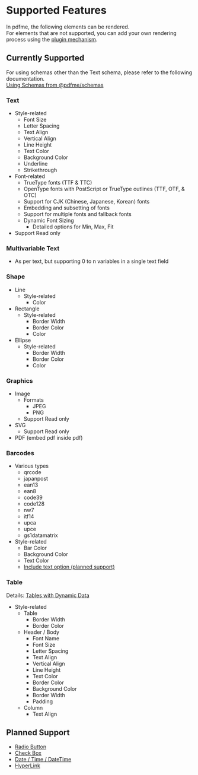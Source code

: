 # Supported Features

In pdfme, the following elements can be rendered.  
For elements that are not supported, you can add your own rendering process using the [plugin mechanism](/docs/custom-schemas).

## Currently Supported

For using schemas other than the Text schema, please refer to the following documentation.  
[Using Schemas from @pdfme/schemas](/docs/custom-schemas#using-schemas-from-pdfmeschemas)

### Text

- Style-related
  - Font Size
  - Letter Spacing
  - Text Align
  - Vertical Align
  - Line Height
  - Text Color
  - Background Color
  - Underline
  - Strikethrough
- Font-related
  - TrueType fonts (TTF & TTC)
  - OpenType fonts with PostScript or TrueType outlines (TTF, OTF, & OTC)
  - Support for CJK (Chinese, Japanese, Korean) fonts
  - Embedding and subsetting of fonts
  - Support for multiple fonts and fallback fonts
  - Dynamic Font Sizing
    - Detailed options for Min, Max, Fit
- Support Read only

### Multivariable Text
- As per text, but supporting 0 to n variables in a single text field

### Shape

- Line
  - Style-related
    - Color
- Rectangle
  - Style-related
    - Border Width
    - Border Color
    - Color
- Ellipse
  - Style-related
    - Border Width
    - Border Color
    - Color

### Graphics

- Image
  - Formats
    - JPEG
    - PNG
  - Support Read only
- SVG
  - Support Read only
- PDF (embed pdf inside pdf)

### Barcodes

- Various types
  - qrcode
  - japanpost
  - ean13
  - ean8
  - code39
  - code128
  - nw7
  - itf14
  - upca
  - upce
  - gs1datamatrix
- Style-related
  - Bar Color
  - Background Color
  - Text Color
  - [Include text option (planned support)](https://github.com/pdfme/pdfme/issues/23)

### Table
Details: [Tables with Dynamic Data](/docs/tables)
- Style-related
  - Table
    - Border Width
    - Border Color
  - Header / Body
    - Font Name
    - Font Size
    - Letter Spacing
    - Text Align
    - Vertical Align
    - Line Height
    - Text Color
    - Border Color
    - Background Color
    - Border Width
    - Padding
  - Column
    - Text Align

## Planned Support

- [Radio Button](https://github.com/pdfme/pdfme/issues/570)
- [Check Box](https://github.com/pdfme/pdfme/issues/457)
- [Date / Time / DateTime](https://github.com/pdfme/pdfme/issues/571)
- [HyperLink](https://github.com/pdfme/pdfme/issues/319)
